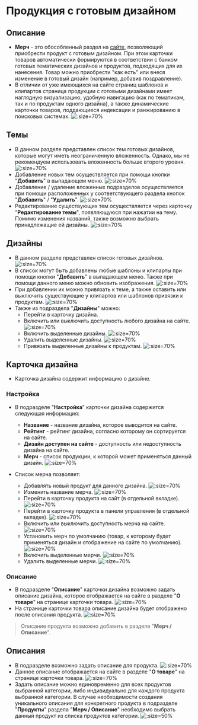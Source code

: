 # Продукция с готовым дизайном
## Описание
* __Мерч__ - это обособленный раздел на [сайте](https://demo.pixlpark.ru/designs), позволяющий приобрести продукт с готовым дизайном. При этом карточки товаров автоматически формируются в соответствии с банком готовых тематических дизайнов и продуктов, подходящих для их нанесения. Товар можно приобрести "как есть" или внеся изменение в готовый дизайн (например, добавив поздравление).
* В отличии от уже имеющихся на сайте страниц шаблонов и клипартов страница продукции с готовыми дизайнами имеет наглядную визуализацию, удобную навигацию (как по тематикам, так и по продуктам одного дизайна), а также динамические карточки товаров, поддающиеся индексации и ранжированию в поисковых системах.
![](../_media/print/merch-01.png ':size=70%')

## Темы 
* В данном разделе представлен список тем готовых дизайнов, которые могут иметь неограниченную вложенность. Однако, мы не рекомендуем использовать вложенность больше второго уровня.
![](../_media/print/merch-02.png ':size=70%')
* Добавление новых тем осуществляется при помощи кнопки "__Добавить__" в выпадающем меню.
![](../_media/print/merch-03.png ':size=70%')
* Добавление / удаление вложенных подразделов осуществляется при помощи расположенных у соответствующего раздела кнопок "__Добавить__" / "__Удалить__".
![](../_media/print/merch-04.png ':size=70%')
* Редактирование существующих тем осуществляется через карточку "__Редактирование темы__", появляющуюся при нажатии на тему. Помимо изменения названий, также возможно выбрать принадлежащие ей дизайны.
![](../_media/print/merch-05.png ':size=70%')

## Дизайны
* В данном разделе представлен список готовых дизайнов.
![](../_media/print/merch-06.png ':size=70%')
* В список могут быть добавлены любые шаблоны и клипарты при помощи кнопки "__Добавить__" в выпадающем меню. Также при помощи данного меню можно обновить изображения.
![](../_media/print/merch-07.png ':size=70%')
* При добавлении их можно привязать к теме, а также оставить или выключить существующие у клипартов или шаблонов привязки к продуктам.
![](../_media/print/merch-08.png ':size=70%')
* Также из подраздела "__Дизайны__" можно:
    + Перейти в карточку дизайна.
    + Включить или выключить доступность любого дизайна на сайте.
    ![](../_media/print/merch-09.png ':size=70%')
    + Включить выделенные дизайны.
    ![](../_media/print/merch-10.png ':size=70%')
    + Удалить выделенные дизайны.
    ![](../_media/print/merch-11.png ':size=70%')
    + Привязать выделенные дизайны к продуктам.
    ![](../_media/print/merch-12.png ':size=70%')

## Карточка дизайна
* Карточка дизайна содержит информацию о дизайне.
### Настройка
* В подразделе "__Настройка__" карточки дизайна содержится следующая информация:
    + __Название__ - название дизайна, которое выводится на сайте.
    + __Рейтинг__ - рейтинг дизайна, согласно которому он сортируется на сайте.
    + __Дизайн доступен на сайте__ - доступность или недоступность дизайна на сайте.
    + __Мерч__ - список продукции, к которой может применяться данный дизайн. 
    ![](../_media/print/merch-13.png ':size=70%')

* Список мерча позволяет:
    + Добавлять новый продукт для данного дизайна.
    ![](../_media/print/merch-14.png ':size=70%')
    + Изменить название мерча.
    ![](../_media/print/merch-17.png ':size=70%')
    + Перейти в карточку продукта на сайт (в отдельной вкладке).
    ![](../_media/print/merch-18.png ':size=70%')
    + Перейти в карточку продукта в панели управления (в отдельной вкладке).
    ![](../_media/print/merch-19.png ':size=70%')
    + Включить или выключить доступность мерча на сайте.
    ![](../_media/print/merch-20.png ':size=70%')
    + Установить мерч по умолчанию (товар, к которому будет применяться дизайн и отображение на сайте по умолчанию).
    ![](../_media/print/merch-21.png ':size=70%')
    + Включить выделенные мерчи.
    ![](../_media/print/merch-22.png ':size=70%')
    + Удалить выделенные мерчи.
    ![](../_media/print/merch-23.png ':size=70%')

### Описание
* В подразделе "__Описание__" карточки дизайна возможно задать описание дизайна, которое отображается на сайте в разделе "__О товаре__" на странице карточки товара.
![](../_media/print/merch-15.png ':size=70%')
* На странице карточки товара описание дизайна будет отображено после описания продукта.
![](../_media/print/merch-16.png ':size=70%')
> Описание продукта возможно добавить в разделе "__Мерч / Описание__". 

## Описания
* В подразделе возможно задать описание для продукта.
![](../_media/print/merch-25.png ':size=70%')
* Данное описание отображается на сайте в разделе "__О товаре__" на странице карточки товара. 
![](../_media/print/merch-24.png ':size=70%')
* Задать описание можно единовременно для всех продуктов выбранной категории, либо индивидуально для каждого продукта выбранной категории. В случае необходимости создания уникального описания для конкретного продукта в подразделе "__Продукты__" раздела "__Мерч / Описание__" необходимо выбрать данный продукт из списка продуктов категории.
![](../_media/print/merch-26.png ':size=50%')